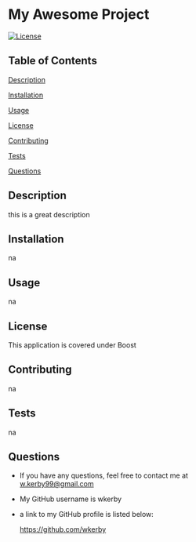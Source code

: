 # My Awesome Project
[![License](https://img.shields.io/badge/License-Boost_1.0-lightblue.svg)](https://www.boost.org/LICENSE_1_0.txt)

## Table of Contents

[Description](#description)

[Installation](#installation)

[Usage](#usage)

[License](#license)

[Contributing](#contributing)

[Tests](#tests)

[Questions](#questions)

## Description
    
this is a great description
        
## Installation 

na

## Usage

na

## License

This application is covered under Boost

## Contributing

na

## Tests

na

## Questions

 - If you have any questions, feel free to contact me at w.kerby99@gmail.com
 - My GitHub username is wkerby
 - a link to my GitHub profile is listed below:

   https://github.com/wkerby

